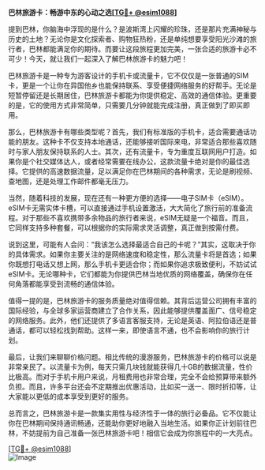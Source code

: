 **巴林旅游卡：畅游中东的心动之选[[TG💪+ @esim1088](https://t.me/s/esim1088)]**

提到巴林，你脑海中浮现的是什么？是波斯湾上闪耀的珍珠，还是那片充满神秘与历史的土地？无论你是文化探索者、购物狂热粉，还是单纯想要享受阳光沙滩的旅行者，巴林都能满足你的期待。而要让这段旅程更加完美，一张合适的旅游卡必不可少！今天，就让我们一起深入了解巴林旅游卡的魅力吧！

巴林旅游卡是一种专为游客设计的手机卡或流量卡，它不仅仅是一张普通的SIM卡，更是一个让你在异国他乡也能保持联系、享受便捷网络服务的好帮手。无论是短暂停留还是长期居住，巴林旅游卡都能为你提供稳定、高效的通信体验。更重要的是，它的使用方式非常简单，只需要几分钟就能完成注册，真正做到了即买即用。

那么，巴林旅游卡有哪些类型呢？首先，我们有标准版的手机卡，适合需要通话功能的朋友。这种卡不仅支持本地通话，还能够接听国际来电，非常适合那些喜欢随时与家人朋友保持联系的人士。其次，还有流量卡，专为重度互联网用户打造。如果你是个社交媒体达人，或者经常需要在线办公，这款流量卡绝对是你的最佳选择。它提供的高速数据流量，足以满足你在巴林期间的各种需求，无论是刷视频、查地图，还是处理工作邮件都毫无压力。

当然，随着科技的发展，现在还有一种更方便的选择——电子SIM卡（eSIM）。eSIM卡无需实体卡槽，可以直接通过手机设置激活，大大简化了旅行前的准备流程。对于那些不喜欢携带多余物品的旅行者来说，eSIM无疑是一个福音。而且，它同样支持多种套餐，可以根据你的实际需求灵活调整，真正做到按需付费。

说到这里，可能有人会问：“我该怎么选择最适合自己的卡呢？”其实，这取决于你的具体需求。如果你主要关注的是网络速度和稳定性，那么流量卡将是首选；如果你既想打电话又想上网，那么手机卡更适合你；而如果你追求极致便利，不妨试试eSIM卡。无论哪种卡，它们都能为你提供巴林当地优质的网络覆盖，确保你在任何角落都能享受到流畅的通信体验。

值得一提的是，巴林旅游卡的服务质量绝对值得信赖。其背后运营公司拥有丰富的国际经验，与全球多家运营商建立了合作关系，因此能够提供覆盖面广、信号稳定的网络服务。此外，他们还提供了多语言客服支持，无论是英语、阿拉伯语还是普通话，都可以轻松找到帮助。这样一来，即使语言不通，也不会影响你的旅行计划。

最后，让我们来聊聊价格问题。相比传统的漫游服务，巴林旅游卡的价格可以说是非常亲民了。以流量卡为例，每天只需几块钱就能获得几十GB的数据流量，性价比极高。而对于手机卡用户来说，月租费用也非常合理，完全不会给预算带来额外负担。而且，许多平台还会不定期推出优惠活动，比如买一送一、限时折扣等，让大家能以更低的成本享受到更好的服务。

总而言之，巴林旅游卡是一款集实用性与经济性于一体的旅行必备品。它不仅能让你在巴林期间保持通讯畅通，还能助你更好地融入当地生活。如果你正计划前往巴林，不妨提前为自己准备一张巴林旅游卡吧！相信它会成为你旅程中的一大亮点。

[[TG💪+ @esim1088](https://t.me/s/esim1088)]  
![Image](https://i.postimg.cc/4NQfJmqS/Snipaste-2025-05-13-00-14-12.png)